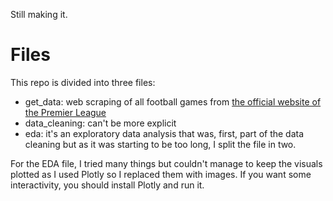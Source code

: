 Still making it.

# Files 
This repo is divided into three files:
* get_data: web scraping of all football games from [the official website of the Premier League](https://www.premierleague.com/)
* data_cleaning: can't be more explicit
* eda: it's an exploratory data analysis that was, first, part of the data cleaning but as it was starting to be too long, I split the file in two.

For the EDA file, I tried many things but couldn't manage to keep the visuals plotted as I used Plotly so I replaced them with images. If you want some interactivity, you should install Plotly and run it. 

